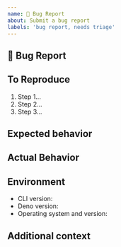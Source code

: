 ```yaml
---
name: 🐛 Bug Report
about: Submit a bug report
labels: 'bug report, needs triage'
---
```


<!--

🚨 What happens if you delete this entire template and go your own path

Someone will read your bug report, and maybe will be able to help you,
but it’s unlikely that it will get much attention from the team. Eventually,
the issue will likely get closed in favor of issues that follow this template.
Please provide all the info requested in this template.

Please remember that:

  * The person fixing the bug would have to figure out these details anyway. Please be respectful of their time.
  * You might figure out the issues yourself as you work on extracting these details.
  * If you list multiple bugs/concerns in this one issue, it makes it hard to track the progress.
  * If you open an issue that has many duplicates, the triager may close your issue.
  * If you fill something completely blank in the body, the triager may close your issue without further explanation or engagement.

-->

## 🐛 Bug Report

<!-- A clear and concise description of what the bug is -->

## To Reproduce

<!-- Write your steps here -->

1. Step 1...
2. Step 2...
3. Step 3...

## Expected behavior

<!--
  How did you expect your project to behave?
  It’s fine if you’re not sure your understanding is correct.
  Write down what you thought would happen.
-->

## Actual Behavior

<!--
  Did something go wrong?
  Is something broken, or not behaving as you expected?
  Describe this section in detail, and attach screenshots if possible.
  Don't only say "it doesn't work"!
-->

## Environment

<!-- Include as many relevant details about the environment you experienced the bug in -->

- CLI version:
- Deno version:
- Operating system and version:

## Additional context

<!-- Any aditional information that may help us solve this issue -->
